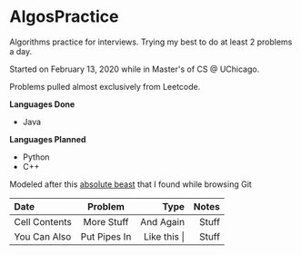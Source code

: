 # AlgosPractice
Algorithms practice for interviews. Trying my best to do at least 2 problems a day. 

Started on February 13, 2020 while in Master's of CS @ UChicago.

Problems pulled almost exclusively from Leetcode.

**Languages Done**
* Java

**Languages Planned**
* Python
* C++

Modeled after this [absolute beast](https://github.com/calvinchankf/AlgoDaily) that I found while browsing Git

| Date       | Problem     | Type     | Notes     | 
| :------------- | :----------: | -----------: | -----------: | 
|  Cell Contents | More Stuff   | And Again    | Stuff        | 
| You Can Also   | Put Pipes In | Like this \| | Stuff        | 
